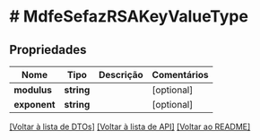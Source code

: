 # # MdfeSefazRSAKeyValueType

## Propriedades

Nome | Tipo | Descrição | Comentários
------------ | ------------- | ------------- | -------------
**modulus** | **string** |  | [optional]
**exponent** | **string** |  | [optional]

[[Voltar à lista de DTOs]](../../README.md#models) [[Voltar à lista de API]](../../README.md#endpoints) [[Voltar ao README]](../../README.md)
